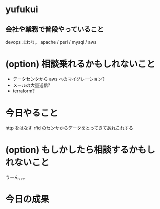 # yufukui

## 会社や業務で普段やっていること

devops まわり。 apache / perl / mysql / aws

# (option) 相談乗れるかもしれないこと

* データセンタから aws へのマイグレーション?
* メールの大量送信?
* terraform?

# 今日やること

http をはなす rfid のセンサからデータをとってきてあれこれする

# (option) もしかしたら相談するかもしれないこと

うーん。。。

# 今日の成果


